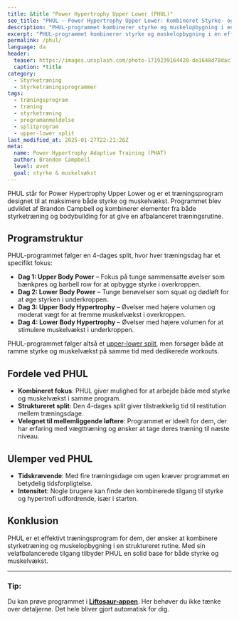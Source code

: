 ```yaml
---
title: &title "Power Hypertrophy Upper Lower (PHUL)"
seo_title: "PHUL – Power Hypertrophy Upper Lower: Kombineret Styrke- og Muskelopbygningsprogram"
description: "PHUL-programmet kombinerer styrke og muskelopbygning i en effektiv 4-dages træningsrutine. Perfekt til dem, der ønsker at forbedre både styrke og muskelmasse."
excerpt: "PHUL-programmet kombinerer styrke og muskelopbygning i en effektiv 4-dages træningsrutine. Perfekt til dem, der ønsker at forbedre både styrke og muskelmasse."
permalink: /phul/
language: da
header:
  teaser: https://images.unsplash.com/photo-1719239164420-de1648d78dac?q=60&w=400&h=300&auto=format&fit=crop&ixlib=rb-4.0.3&ixid=M3wxMjA3fDB8MHxwaG90by1wYWdlfHx8fGVufDB8fHx8fA%3D%3D
  caption: *title
category:
  - Styrketræning
  - Styrketræningsprogrammer
tags:
  - træningsprogram
  - træning
  - styrketræning
  - programanmeldelse
  - splitprogram
  - upper-lower split
last_modified_at: 2025-01-27T22:21:26Z
meta:
  name: Power Hypertrophy Adaptive Training (PHAT)
  author: Brandon Campbell
  level: øvet
  goal: styrke & muskelvækst
---
```


PHUL står for Power Hypertrophy Upper Lower og er et træningsprogram designet til at maksimere både styrke og muskelvækst. Programmet blev udviklet af Brandon Campbell og kombinerer elementer fra både styrketræning og bodybuilding for at give en afbalanceret træningsrutine.

## Programstruktur

PHUL-programmet følger en 4-dages split, hvor hver træningsdag har et specifikt fokus:

- **Dag 1: Upper Body Power** – Fokus på tunge sammensatte øvelser som bænkpres og barbell row for at opbygge styrke i overkroppen.
- **Dag 2: Lower Body Power** – Tunge benøvelser som squat og dødløft for at øge styrken i underkroppen.
- **Dag 3: Upper Body Hypertrophy** – Øvelser med højere volumen og moderat vægt for at fremme muskelvækst i overkroppen.
- **Dag 4: Lower Body Hypertrophy** – Øvelser med højere volumen for at stimulere muskelvækst i underkroppen.

PHUL-programmet følger altså et [upper-lower split](/2-split-upper-lower/), men forsøger både at ramme styrke og muskelvækst på samme tid med dedikerede workouts.

## Fordele ved PHUL

- **Kombineret fokus**: PHUL giver mulighed for at arbejde både med styrke og muskelvækst i samme program.
- **Struktureret split**: Den 4-dages split giver tilstrækkelig tid til restitution mellem træningsdage.
- **Velegnet til mellemliggende løftere**: Programmet er ideelt for dem, der har erfaring med vægttræning og ønsker at tage deres træning til næste niveau.

## Ulemper ved PHUL

- **Tidskrævende**: Med fire træningsdage om ugen kræver programmet en betydelig tidsforpligtelse.
- **Intensitet**: Nogle brugere kan finde den kombinerede tilgang til styrke og hypertrofi udfordrende, især i starten.

## Konklusion

PHUL er et effektivt træningsprogram for dem, der ønsker at kombinere styrketræning og muskelopbygning i en struktureret rutine. Med sin velafbalancerede tilgang tilbyder PHUL en solid base for både styrke og muskelvækst.

---

### Tip:

Du kan prøve programmet i **[Liftosaur-appen](/liftosaur/)**. Her behøver du ikke tænke over detaljerne. Det hele bliver gjort automatisk for dig.